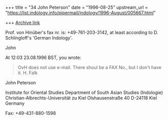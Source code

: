 +++
title = "34 John Peterson"
date = "1996-08-25"
upstream_url = "https://list.indology.info/pipermail/indology/1996-August/005667.html"

+++
[Archive link](https://list.indology.info/pipermail/indology/1996-August/005667.html)

Prof. von Hinüber's fax nr. is: +49-761-203-3142, at least according to D.
Schlingloff's 'German Indology'.

John

At 12:03 23.08.1996 BST, you wrote:
>OvH does not use e-mail.
>There shoul be a FAX No., but I don't have it.
>H. Falk
>
>
>
>
John Peterson

Institute for Oriental Studies
Department of South Asian Studies (Indologie)
Christian-Albrechts-Universität zu Kiel
Olshausenstraße 40
D-24118 Kiel
Germany

Fax: +49-431-880-1598





